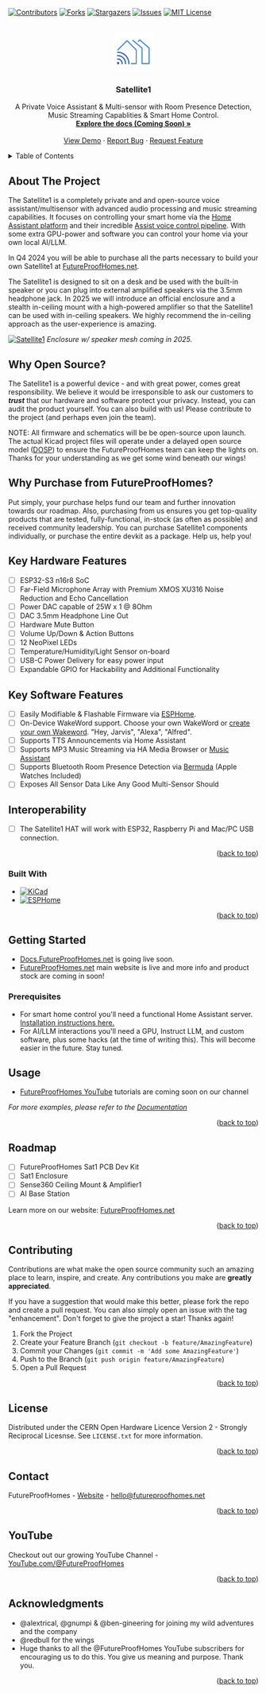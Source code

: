 <a name="readme-top"></a>
<!--
*** Readme based upon Best-README-Template.
-->



<!-- PROJECT SHIELDS -->
<!--
*** I'm using markdown "reference style" links for readability.
*** Reference links are enclosed in brackets [ ] instead of parentheses ( ).
*** See the bottom of this document for the declaration of the reference variables
*** for contributors-url, forks-url, etc. This is an optional, concise syntax you may use.
*** https://www.markdownguide.org/basic-syntax/#reference-style-links
-->
[![Contributors][contributors-shield]][contributors-url]
[![Forks][forks-shield]][forks-url]
[![Stargazers][stars-shield]][stars-url]
[![Issues][issues-shield]][issues-url]
[![MIT License][license-shield]][license-url]


<!-- PROJECT LOGO -->
<br />
<div align="center">
  <a href="https://github.com/FutureProofHomes/Satellite1-Hardware">
    <img src="assets/images/logo.png" alt="Logo" width="80" height="80" style="border-radius:10%">
  </a>

<h3 align="center">Satellite1</h3>

  <p align="center">
    A Private Voice Assistant & Multi-sensor with Room Presence Detection, Music Streaming Capablities & Smart Home Control.
    <br />
    <a href="https://docs.futureproofhomes.net"><strong>Explore the docs (Coming Soon) »</strong></a>
    <br />
    <br />
    <a href="https://www.youtube.com/@futureproofhomes">View Demo</a>
    ·
    <a href="https://github.com/FutureProofHomes/Satellite1-Hardware/issues/new?labels=bug&template=bug-report---.md">Report Bug</a>
    ·
    <a href="https://github.com/FutureProofHomes/Satellite1-Hardware/issues/new?labels=enhancement&template=feature-request---.md">Request Feature</a>
  </p>
</div>



<!-- TABLE OF CONTENTS -->
<details>
  <summary>Table of Contents</summary>
  <ol>
    <li>
      <a href="#about-the-project">About The Project</a>
      <ul>
        <li><a href="#built-with">Built With</a></li>
      </ul>
    </li>
    <li>
      <a href="#getting-started">Getting Started</a>
      <ul>
        <li><a href="#prerequisites">Prerequisites</a></li>
      </ul>
    </li>
    <li><a href="#usage">Usage</a></li>
    <li><a href="#roadmap">Roadmap</a></li>
    <li><a href="#contributing">Contributing</a></li>
    <li><a href="#license">License</a></li>
    <li><a href="#contact">Contact</a></li>
    <li><a href="#acknowledgments">Acknowledgments</a></li>
  </ol>
</details>



<!-- ABOUT THE PROJECT -->
## About The Project
The Satellite1 is a completely private and and open-source voice assistant/multisensor with advanced audio processing and music streaming capabilities. It focuses on controlling your smart home via the [Home Assistant platform](https://www.home-assistant.io/) and their incredible [Assist voice control pipeline](https://www.home-assistant.io/voice_control/). With some extra GPU-power and software you can control your home via your own local AI/LLM.

In Q4 2024 you will be able to purchase all the parts necessary to build your own Satellite1 at [FutureProofHomes.net](https://futureproofhomes.net).

The Satellite1 is designed to sit on a desk and be used with the built-in speaker or you can plug into external amplified speakers via the 3.5mm headphone jack.  In 2025 we will introduce an official enclosure and a stealth in-ceiling mount with a high-powered amplifier so that the Satellite1 can be used with in-ceiling speakers.  We highly recommend the in-ceiling approach as the user-experience is amazing.

[![Satellite1][combo_render]](https://futureproofhomes.net/)
<i>Enclosure w/ speaker mesh coming in 2025.</i>

## Why Open Source?
The Satellite1 is a powerful device - and with great power, comes great responsibility.  We believe it would be irresponsible to ask our customers to **_trust_** that our hardware and software protect your privacy.  Instead, you can audit the product yourself.  You can also build with us!  Please contribute to the project (and perhaps even join the team).

NOTE: All firmware and schematics will be be open-source upon launch.  The actual Kicad project files will operate under a delayed open source model ([DOSP](https://opensource.org/delayed-open-source-publication)) to ensure the FutureProofHomes team can keep the lights on.  Thanks for your understanding as we get some wind beneath our wings!  

## Why Purchase from FutureProofHomes?
Put simply, your purchase helps fund our team and further innovation towards our roadmap.  Also, purchasing from us ensures you get top-quality products that are tested, fully-functional, in-stock (as often as possible) and received community leadership.  You can purchase Satellite1 components individually, or purchase the entire devkit as a package.  Help us, help you!

## Key Hardware Features
- [ ] ESP32-S3 n16r8 SoC
- [ ] Far-Field Microphone Array with Premium XMOS XU316 Noise Reduction and Echo Cancellation
- [ ] Power DAC capable of 25W x 1 @ 8Ohm
- [ ] DAC 3.5mm Headphone Line Out
- [ ] Hardware Mute Button
- [ ] Volume Up/Down & Action Buttons
- [ ] 12 NeoPixel LEDs
- [ ] Temperature/Humidity/Light Sensor on-board
- [ ] USB-C Power Delivery for easy power input
- [ ] Expandable GPIO for Hackability and Additional Functionality

## Key Software Features
- [ ] Easily Modifiable & Flashable Firmware via [ESPHome](https://esphome.io/index.html).
- [ ] On-Device WakeWord support.  Choose your own WakeWord or [create your own Wakeword](https://www.home-assistant.io/voice_control/create_wake_word/).  "Hey, Jarvis", "Alexa", "Alfred".
- [ ] Supports TTS Announcements via Home Assistant
- [ ] Supports MP3 Music Streaming via HA Media Browser or [Music Assistant](https://music-assistant.io/)
- [ ] Supports Bluetooth Room Presence Detection via [Bermuda](https://github.com/agittins/bermuda?tab=readme-ov-file) (Apple Watches Included)
- [ ] Exposes All Sensor Data Like Any Good Multi-Sensor Should

## Interoperability
- [ ] The Satellite1 HAT will work with ESP32, Raspberry Pi and Mac/PC USB connection.


<p align="right">(<a href="#readme-top">back to top</a>)</p>


### Built With

* [![KiCad][kicad.org]][kicad-url]
* [![ESPHome][esphome.io]][esphome-url]

<p align="right">(<a href="#readme-top">back to top</a>)</p>



<!-- GETTING STARTED -->
## Getting Started

- [Docs.FutureProofHomes.net](https://docs.futureproofhomes.net) is going live soon.
- [FutureProofHomes.net](https://futureproofhomes.net) main website is live and more info and product stock are coming in soon!

<!-- This is an example of how you may give instructions on setting up your project locally.
To get a local copy up and running follow these simple example steps. -->

### Prerequisites

- For smart home control you'll need a functional Home Assistant server.  [Installation instructions here.](https://www.home-assistant.io/installation/)
- For AI/LLM interactions you'll need a GPU, Instruct LLM, and custom software, plus some hacks (at the time of writing this).  This will become easier in the future.  Stay tuned.

<!-- This is an example of how to list things you need to use the software and how to install them.
* npm
  ```sh
  npm install npm@latest -g
  ``` -->


<!-- USAGE EXAMPLES -->
## Usage

- [FutureProofHomes YouTube](https://www.youtube.com/@futureproofhomes) tutorials are coming soon on our channel

<!-- Use this space to show useful examples of how a project can be used. Additional screenshots, code examples and demos work well in this space. You may also link to more resources. -->

_For more examples, please refer to the [Documentation](https://docs.futureproofhomes.net)_

<p align="right">(<a href="#readme-top">back to top</a>)</p>



<!-- ROADMAP -->
## Roadmap

- [ ] FutureProofHomes Sat1 PCB Dev Kit
- [ ] Sat1 Enclosure
- [ ] Sense360 Ceiling Mount & Amplifier1
- [ ] AI Base Station

Learn more on our website: [FutureProofHomes.net](https://futureproofhomes.net)

<p align="right">(<a href="#readme-top">back to top</a>)</p>



<!-- CONTRIBUTING -->
## Contributing

Contributions are what make the open source community such an amazing place to learn, inspire, and create. Any contributions you make are **greatly appreciated**.

If you have a suggestion that would make this better, please fork the repo and create a pull request. You can also simply open an issue with the tag "enhancement".
Don't forget to give the project a star! Thanks again!

1. Fork the Project
2. Create your Feature Branch (`git checkout -b feature/AmazingFeature`)
3. Commit your Changes (`git commit -m 'Add some AmazingFeature'`)
4. Push to the Branch (`git push origin feature/AmazingFeature`)
5. Open a Pull Request

<p align="right">(<a href="#readme-top">back to top</a>)</p>



<!-- LICENSE -->
## License

Distributed under the CERN Open Hardware Licence Version 2 - Strongly Reciprocal Licesnse. See `LICENSE.txt` for more information.

<p align="right">(<a href="#readme-top">back to top</a>)</p>


<!-- CONTACT -->
## Contact

FutureProofHomes  - [Website](https://futureproofhomes.net/) - hello@futureproofhomes.net

<p align="right">(<a href="#readme-top">back to top</a>)</p>

<!-- YouTube -->
## YouTube

Checkout out our growing YouTube Channel  - [YouTube.com/@FutureProofHomes](https://www.youtube.com/@futureproofhomes)

<p align="right">(<a href="#readme-top">back to top</a>)</p>

<!-- ACKNOWLEDGMENTS -->
## Acknowledgments

* @alextrical, @gnumpi & @ben-gineering for joining my wild adventures and the company
* @redbull for the wings
* Huge thanks to all the @FutureProofHomes YouTube subscribers for encouraging us to do this.  You give us meaning and purpose.  Thank you.

<p align="right">(<a href="#readme-top">back to top</a>)</p>



<!-- MARKDOWN LINKS & IMAGES -->
<!-- https://www.markdownguide.org/basic-syntax/#reference-style-links -->
[contributors-shield]: https://img.shields.io/github/contributors/FutureProofHomes/Satellite1-Hardware.svg?style=for-the-badge
[contributors-url]: https://github.com/FutureProofHomes/Satellite1-Hardware/graphs/contributors
[forks-shield]: https://img.shields.io/github/forks/FutureProofHomes/Satellite1-Hardware.svg?style=for-the-badge
[forks-url]: https://github.com/FutureProofHomes/Satellite1-Hardware/network/members
[stars-shield]: https://img.shields.io/github/stars/FutureProofHomes/Satellite1-Hardware.svg?style=for-the-badge
[stars-url]: https://github.com/FutureProofHomes/Satellite1-Hardware/stargazers
[issues-shield]: https://img.shields.io/github/issues/FutureProofHomes/Satellite1-Hardware.svg?style=for-the-badge
[issues-url]: https://github.com/FutureProofHomes/Satellite1-Hardware/issues
[license-shield]: https://img.shields.io/github/license/FutureProofHomes/Satellite1-Hardware.svg?style=for-the-badge
[license-url]: https://github.com/FutureProofHomes/Satellite1-Hardware/blob/master/LICENSE.txt
[linkedin-shield]: https://img.shields.io/badge/-LinkedIn-black.svg?style=for-the-badge&logo=linkedin&colorB=555
[linkedin-url]: https://linkedin.com/in/linkedin_username
[genaimockup]: assets/images/mockup.png
[combo_render]: assets/images/combo_render.png
[kicad.org]: https://img.shields.io/badge/KiCad-314CB0?style=for-the-badge&logo=kicad&logoColor=white
[kicad-url]: https://www.kicad.org/
[esphome.io]: https://img.shields.io/badge/-ESPHome-000000?style=for-the-badge&logo=esphome&logoColor=white
[esphome-url]: https://esphome.io/
